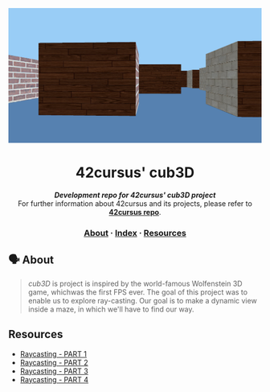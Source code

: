 
</p>
<p align="center">  
<img src ="https://github.com/achrafelkhnissi/1337/blob/master/Piscine-2021/imgs/cub3D.png">
</p>

<h1 align="center">
	42cursus' cub3D
</h1>

<p align="center">
	<b><i>Development repo for 42cursus' cub3D project</i></b><br>
	For further information about 42cursus and its projects, please refer to <a href="https://github.com/achrafelkhnissi/1337/blob/master/42curses/README.md"><b>42cursus repo</b></a>.
</p>

<h3 align="center">
	<a href="#about">About</a>
	<span> · </span>
	<a href="#index">Index</a>
  <span> · </span>
	<a href="#resources">Resources</a>
</h3>

## 🗣️ About

> *cub3D* is project is inspired by the world-famous Wolfenstein 3D game, which﻿was the first FPS ever. The goal of this project was to enable us to explore ray-casting. Our goal is to make a dynamic view inside a maze, in which we'll have to find our way.

## Resources
- [Raycasting - PART 1](https://lodev.org/cgtutor/raycasting.html)
- [Raycasting - PART 2](https://lodev.org/cgtutor/raycasting2.html)
- [Raycasting - PART 3](https://lodev.org/cgtutor/raycasting3.html)
- [Raycasting - PART 4](https://lodev.org/cgtutor/raycasting4.html)
